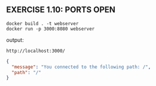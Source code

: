 ## EXERCISE 1.10: PORTS OPEN

```
docker build . -t webserver
docker run -p 3000:8080 webserver
```

output:

`http://localhost:3000/`

```json
{
  "message": "You connected to the following path: /",
  "path": "/"
}
```
